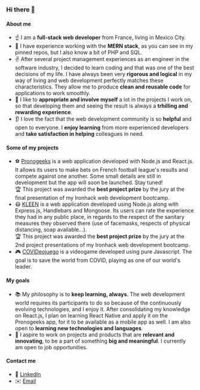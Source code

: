 ### Hi there 👋

#### About me
- ☝️ I am a **full-stack web developer** from France, living in Mexico City.
- 💪 I have experience working with the **MERN stack**, as you can see in my pinned repos, but I also know a bit of PHP and SQL.
- ✌️ After several project management experiences as an engineer in the software industry, I decided to learn coding and that was one of the best decisions of my life. I have always been very **rigorous and logical** in my way of living and web development perfectly matches these characteristics. They allow me to produce **clean and reusable code** for applications to work smoothly.
- 👷 I like to **appropriate and involve myself** a lot in the projects I work on, so that developing them and seeing the result is always a **trhilling and rewarding experience**.
- 👂 I love the fact that the web development community is so **helpful** and open to everyone. I **enjoy learning** from more experienced developers and **take satisfaction in helping** colleagues in need.

#### Some of my projects
- ⚽ [Pronogeeks](https://github.com/ymenuet/pronogeeks) is a web application developed with Node.js and React.js. It allows its users to make bets on French football league's results and compete against one another. Some small details are still in development but the app will soon be launched. Stay tuned!<br>
🏆 This project was awarded the **best project prize** by the jury at the final presentation of my Ironhack web development bootcamp.
- 😷 [KLEEN](https://github.com/ymenuet/KLEEN) is a web application developed using Node.js along with Express.js, Handlebars and Mongoose. Its users can rate the experience they had in any public place, in regards to the respect of the sanitary measures they observed there (use of facemasks, respects of physical distancing, soap available...).<br>
🏆 This project was awarded the **best project prize** by the jury at the 2nd project presentations of my Ironhack web development bootcamp.
- 🎮 [COVIDeojuego](https://github.com/ymenuet/COVIDeojuego) is a videogame developed using pure Javascript. The goal is to save the world from COVID, playing as one of our world's leader.

#### My goals
- 📚 My philosophy is to **keep learning, always**. The web development world requires its participants to do so because of the continuously evolving technologies, and I enjoy it. After consolidating my knowledge on React.js, I plan on learning React Native and apply it on the Pronogeeks app, for it to be available as a mobile app as well. I am also open to **learning new technologies and languages**.
- 🥅 I aspire to work on projects and products that are **relevant and innovating**, to be a part of something **big and meaningful**. I currently am open to job opportunities.

#### Contact me
- 🔗 [LinkedIn](https://www.linkedin.com/in/yvan-menuet/)
- ✉️ [Email](mailto:yvan.menuet@gmail.com)
